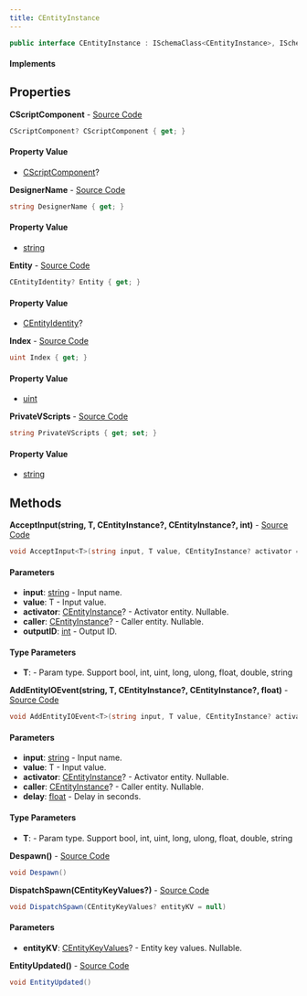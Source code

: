```yaml
---
title: CEntityInstance
---
```


```csharp
public interface CEntityInstance : ISchemaClass<CEntityInstance>, ISchemaField, ISchemaClass, INativeHandle
```

#### Implements

## Properties

**CScriptComponent** - [Source Code](https://github.com/swiftly-solution/swiftlys2/blob/main/managed/src/SwiftlyS2.Generated/Schemas/Interfaces/CEntityInstance.cs#L20)

```csharp
CScriptComponent? CScriptComponent { get; }
```

#### Property Value

- [CScriptComponent](/docs/api/shared/schemadefinitions/cscriptcomponent)?

**DesignerName** - [Source Code](https://github.com/swiftly-solution/swiftlys2/blob/main/managed/src/SwiftlyS2.Core/Modules/Schemas/Extensions/CEntityInstance.cs#L17)

```csharp
string DesignerName { get; }
```

#### Property Value

- [string](https://learn.microsoft.com/dotnet/api/system.string)

**Entity** - [Source Code](https://github.com/swiftly-solution/swiftlys2/blob/main/managed/src/SwiftlyS2.Generated/Schemas/Interfaces/CEntityInstance.cs#L18)

```csharp
CEntityIdentity? Entity { get; }
```

#### Property Value

- [CEntityIdentity](/docs/api/shared/schemadefinitions/centityidentity)?

**Index** - [Source Code](https://github.com/swiftly-solution/swiftlys2/blob/main/managed/src/SwiftlyS2.Core/Modules/Schemas/Extensions/CEntityInstance.cs#L12)

```csharp
uint Index { get; }
```

#### Property Value

- [uint](https://learn.microsoft.com/dotnet/api/system.uint32)

**PrivateVScripts** - [Source Code](https://github.com/swiftly-solution/swiftlys2/blob/main/managed/src/SwiftlyS2.Generated/Schemas/Interfaces/CEntityInstance.cs#L16)

```csharp
string PrivateVScripts { get; set; }
```

#### Property Value

- [string](https://learn.microsoft.com/dotnet/api/system.string)

## Methods

**AcceptInput<T>(string, T, CEntityInstance?, CEntityInstance?, int)** - [Source Code](https://github.com/swiftly-solution/swiftlys2/blob/main/managed/src/SwiftlyS2.Core/Modules/Schemas/Extensions/CEntityInstance.cs#L28)

```csharp
void AcceptInput<T>(string input, T value, CEntityInstance? activator = null, CEntityInstance? caller = null, int outputID = 0)
```

#### Parameters

- **input**: [string](https://learn.microsoft.com/dotnet/api/system.string) - Input name.
- **value**: T - Input value.
- **activator**: [CEntityInstance](/docs/api/shared/schemadefinitions/centityinstance)? - Activator entity. Nullable.
- **caller**: [CEntityInstance](/docs/api/shared/schemadefinitions/centityinstance)? - Caller entity. Nullable.
- **outputID**: [int](https://learn.microsoft.com/dotnet/api/system.int32) - Output ID.

#### Type Parameters

- **T**:  - Param type. Support bool, int, uint, long, ulong, float, double, string

**AddEntityIOEvent<T>(string, T, CEntityInstance?, CEntityInstance?, float)** - [Source Code](https://github.com/swiftly-solution/swiftlys2/blob/main/managed/src/SwiftlyS2.Core/Modules/Schemas/Extensions/CEntityInstance.cs#L39)

```csharp
void AddEntityIOEvent<T>(string input, T value, CEntityInstance? activator = null, CEntityInstance? caller = null, float delay = 0)
```

#### Parameters

- **input**: [string](https://learn.microsoft.com/dotnet/api/system.string) - Input name.
- **value**: T - Input value.
- **activator**: [CEntityInstance](/docs/api/shared/schemadefinitions/centityinstance)? - Activator entity. Nullable.
- **caller**: [CEntityInstance](/docs/api/shared/schemadefinitions/centityinstance)? - Caller entity. Nullable.
- **delay**: [float](https://learn.microsoft.com/dotnet/api/system.single) - Delay in seconds.

#### Type Parameters

- **T**:  - Param type. Support bool, int, uint, long, ulong, float, double, string

**Despawn()** - [Source Code](https://github.com/swiftly-solution/swiftlys2/blob/main/managed/src/SwiftlyS2.Core/Modules/Schemas/Extensions/CEntityInstance.cs#L49)

```csharp
void Despawn()
```

**DispatchSpawn(CEntityKeyValues?)** - [Source Code](https://github.com/swiftly-solution/swiftlys2/blob/main/managed/src/SwiftlyS2.Core/Modules/Schemas/Extensions/CEntityInstance.cs#L45)

```csharp
void DispatchSpawn(CEntityKeyValues? entityKV = null)
```

#### Parameters

- **entityKV**: [CEntityKeyValues](/docs/api/shared/entitysystem/centitykeyvalues)? - Entity key values. Nullable.

**EntityUpdated()** - [Source Code](https://github.com/swiftly-solution/swiftlys2/blob/main/managed/src/SwiftlyS2.Generated/Schemas/Interfaces/CEntityInstance.cs#L22)

```csharp
void EntityUpdated()
```

